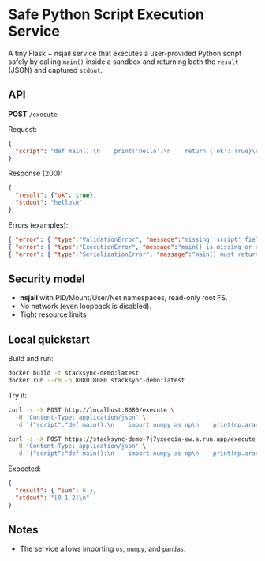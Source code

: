 # Safe Python Script Execution Service

A tiny Flask + nsjail service that executes a user-provided Python script safely
by calling `main()` inside a sandbox and returning both the `result` (JSON) and
captured `stdout`.

## API

**POST** `/execute`

Request:
```json
{
  "script": "def main():\n    print('hello')\n    return {'ok': True}\n"
}
```

Response (200):
```json
{
  "result": {"ok": true},
  "stdout": "hello\n"
}
```

Errors (examples):
```json
{ "error": { "type":"ValidationError", "message":"missing 'script' field" } }
{ "error": { "type":"ExecutionError", "message":"main() is missing or not callable" }, "stdout": "..." }
{ "error": { "type":"SerializationError", "message":"main() must return JSON-serializable data" }, "stdout": "..." }
```

## Security model

- **nsjail** with PID/Mount/User/Net namespaces, read-only root FS.
- No network (even loopback is disabled).
- Tight resource limits

## Local quickstart

Build and run:
```bash
docker build -t stacksync-demo:latest .
docker run --rm -p 8080:8080 stacksync-demo:latest
```

Try it:
```bash
curl -s -X POST http://localhost:8080/execute \
  -H 'Content-Type: application/json' \
  -d '{"script":"def main():\n    import numpy as np\n    print(np.arange(3))\n    return {\"sum\": int(np.sum([1,2,3])) }\n"}' | jq
```

```bash
curl -s -X POST https://stacksync-demo-7j7yxeecia-ew.a.run.app/execute \
  -H 'Content-Type: application/json' \
  -d '{"script":"def main():\n    import numpy as np\n    print(np.arange(3))\n    return {\"sum\": int(np.sum([1,2,3])) }\n"}' | jq
```

Expected:
```json
{
  "result": { "sum": 6 },
  "stdout": "[0 1 2]\n"
}
```

## Notes

- The service allows importing `os`, `numpy`, and `pandas`.

